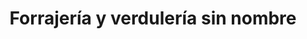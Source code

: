 ---
title: "Forrajería y verdulería sin nombre"
url: /oaxaca-de-juarez/forrajeria-y-verduleria-sin-nombre/
shop: frutería
---